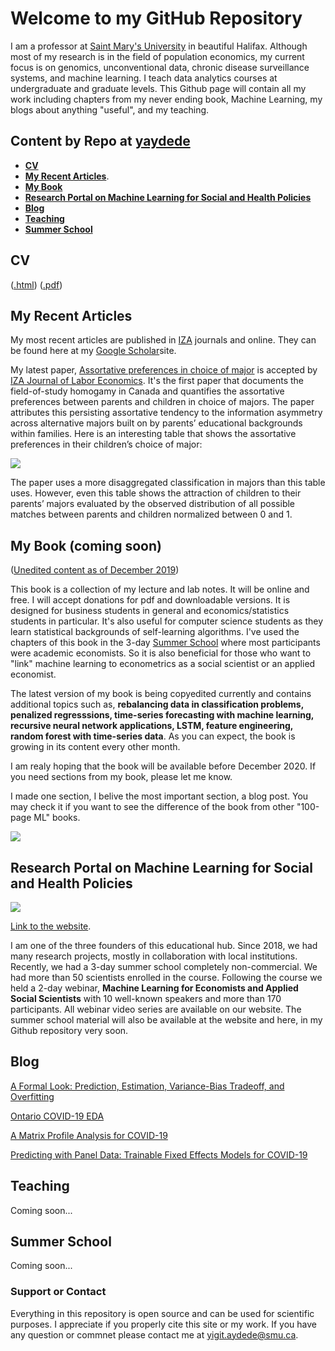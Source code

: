 # Welcome to my GitHub Repository

I am a professor at [Saint Mary's University](https://smu.ca) in beautiful Halifax.  Although most of my research is in the field of population economics, my current focus is on genomics, unconventional data, chronic disease surveillance systems, and machine learning.  I teach data analytics courses at undergraduate and graduate levels. This Github page will contain all my work including chapters from my never ending book, Machine Learning, my blogs about anything "useful", and my teaching.

## Content by Repo at [yaydede](https://github.com/yaydede)
* [**CV**](#head1234)  
* [**My Recent Articles**](#head1224). 
* [**My Book**](#head1235)  
* [**Research Portal on Machine Learning for Social and Health Policies**](#head1236)  
* [**Blog**](#head1237)  
* [**Teaching**](#head1238)   
* [**Summer School**](#head1239)   


## <a name="head1234"></a>CV

([.html](https://raw.githack.com/yaydede/Credentials/main/CV2.html)) 
([.pdf](https://raw.githack.com/yaydede/Credentials/main/CV2.pdf)) 
  
## <a name="head1224"></a>My Recent Articles
My most recent articles are published in [IZA](https://www.iza.org) journals and online.  They can be found here at my [Google Scholar](https://scholar.google.ca/citations?user=8M2YA1QAAAAJ&hl=en)site.  

My latest paper, [Assortative preferences in choice of major](https://content.sciendo.com/view/journals/izajole/9/1/article-20200006.xml) is accepted by [IZA Journal of Labor Economics](https://content.sciendo.com/view/journals/izajole/izajole-overview.xml).  It's the first paper that documents the field-of-study homogamy in Canada and quantifies the assortative preferences between parents and children in choice of majors. The paper attributes this persisting assortative tendency to the information asymmetry across alternative majors built on by parents’ educational backgrounds within families.  Here is an interesting table that shows the assortative preferences in their children’s choice of major:  
  
![](https://raw.githack.com/yaydede/Articles/main/FSA.png)

The paper uses a more disaggregated classification in majors than this table uses.  However, even this table shows the attraction of children to their parents’ majors evaluated by the observed distribution of all possible matches between parents and children normalized between 0 and 1.  

## <a name="head1235"></a>My Book (coming soon)
([Unedited content as of December 2019](https://raw.githack.com/yaydede/MLBook/main/index.html))
  
This book is a collection of my lecture and lab notes.  It will be online and free.  I will accept donations for pdf and downloadable versions.  It is designed for business students in general and economics/statistics students in particular.  It's also useful for computer science students as they learn statistical backgrounds of self-learning algorithms.  I've used the chapters of this book in the 3-day [Summer School](https://sites.google.com/view/mlportal/online-events?authuser=0) where most participants were academic economists.  So it is also beneficial for those who want to "link" machine learning to econometrics as a social scientist or an applied economist. 
  
The latest version of my book is being copyedited currently and contains additional topics such as, **rebalancing data in classification problems, penalized regresssions, time-series forecasting with machine learning, recursive neural network applications, LSTM, feature engineering, random forest with time-series data**.  As you can expect, the book is growing in its content every other month.  

I am realy hoping that the book will be available before December 2020.  If you need sections from my book, please let me know.

I made one section, I belive the most important section, a blog post.  You may check it if you want to see the difference of the book from other "100-page ML" books.  
  
![](https://raw.githack.com/yaydede/MLBook/main/coverpage2.png)

## <a name="head1236"></a>Research Portal on Machine Learning for Social and Health Policies
![](https://raw.githack.com/yaydede/MLportal/main/MLportal.png)
  
[Link to the website](https://sites.google.com/view/mlportal/home).
  
I am one of the three founders of this educational hub. Since 2018, we had many research projects, mostly in collaboration with local institutions.  Recently, we had a 3-day summer school completely non-commercial.  We had more than 50 scientists enrolled in the course.  Following the course we held a 2-day webinar, **Machine Learning for Economists and Applied Social Scientists** with 10 well-known speakers and more than 170 participants.  All webinar video series are available on our website.  The summer school material will also be available at the website and here, in my Github repository very soon.  
      

## <a name="head1237"></a>Blog
[A Formal Look: Prediction, Estimation, Variance-Bias Tradeoff, and Overfitting](https://raw.githack.com/yaydede/Blog_posts/main/Lecture3aa.html)
  
[Ontario COVID-19 EDA](https://raw.githack.com/yaydede/Blog_posts/main/EDA.html)

[A Matrix Profile Analysis for COVID-19](https://raw.githack.com/yaydede/Blog_posts/main/MPA.html)

[Predicting with Panel Data: Trainable Fixed Effects Models for COVID-19](https://raw.githack.com/yaydede/Blog_posts/main/PARMOD_v3.html)

  
## <a name="head1238"></a>Teaching
Coming soon...
  
## <a name="head1239"></a>Summer School
Coming soon...
  
### Support or Contact

Everything in this repository is open source and can be used for scientific purposes. I appreciate if you properly cite this site or my work.  If you have any question or commnet please contact me at <yigit.aydede@smu.ca>.
